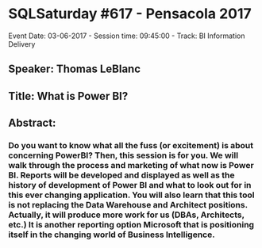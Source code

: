 # SQLSaturday #617 - Pensacola 2017
Event Date: 03-06-2017 - Session time: 09:45:00 - Track: BI Information Delivery
## Speaker: Thomas LeBlanc
## Title: What is Power BI?
## Abstract:
### Do you want to know what all the fuss (or excitement) is about concerning PowerBI? Then, this session is for you. We will walk through the process and marketing of what now is Power BI. Reports will be developed and displayed as well as the history of development of Power BI and what to look out for in this ever changing application. You will also learn that this tool is not replacing the Data Warehouse and Architect positions. Actually, it will produce more work for us (DBAs, Architects, etc.)  It is another reporting option Microsoft that is positioning itself in the changing world of Business Intelligence.
